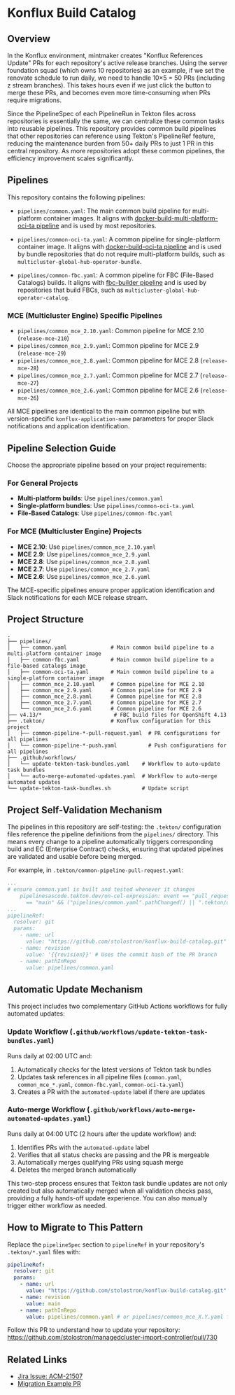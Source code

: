# Konflux Build Catalog

## Overview

In the Konflux environment, mintmaker creates "Konflux References Update" PRs for each repository's active release branches. Using the server foundation squad (which owns 10 repositories) as an example, if we set the renovate schedule to run daily, we need to handle 10×5 = 50 PRs (including z stream branches). This takes hours even if we just click the button to merge these PRs, and becomes even more time-consuming when PRs require migrations.

Since the PipelineSpec of each PipelineRun in Tekton files across repositories is essentially the same, we can centralize these common tasks into reusable pipelines. This repository provides common build pipelines that other repositories can reference using Tekton's PipelineRef feature, reducing the maintenance burden from 50+ daily PRs to just 1 PR in this central repository. As more repositories adopt these common pipelines, the efficiency improvement scales significantly.

## Pipelines

This repository contains the following pipelines:
- `pipelines/common.yaml`: The main common build pipeline for multi-platform container images. It aligns with [docker-build-multi-platform-oci-ta pipeline](https://github.com/konflux-ci/build-definitions/tree/main/pipelines/docker-build-multi-platform-oci-ta) and is used by most repositories.

- `pipelines/common-oci-ta.yaml`: A common pipeline for single-platform container image. It aligns with [docker-build-oci-ta pipeline](https://github.com/konflux-ci/build-definitions/tree/main/pipelines/docker-build-oci-ta) and is used by bundle repositories that do not require multi-platform builds, such as `multicluster-global-hub-operator-bundle`.

- `pipelines/common-fbc.yaml`: A common pipeline for FBC (File-Based Catalogs) builds. It aligns with [fbc-builder pipeline](https://github.com/konflux-ci/build-definitions/tree/main/pipelines/fbc-builder) and is used by repositories that build FBCs, such as `multicluster-global-hub-operator-catalog`.

### MCE (Multicluster Engine) Specific Pipelines
- `pipelines/common_mce_2.10.yaml`: Common pipeline for MCE 2.10 (`release-mce-210`)
- `pipelines/common_mce_2.9.yaml`: Common pipeline for MCE 2.9 (`release-mce-29`)
- `pipelines/common_mce_2.8.yaml`: Common pipeline for MCE 2.8 (`release-mce-28`)
- `pipelines/common_mce_2.7.yaml`: Common pipeline for MCE 2.7 (`release-mce-27`)
- `pipelines/common_mce_2.6.yaml`: Common pipeline for MCE 2.6 (`release-mce-26`)

All MCE pipelines are identical to the main common pipeline but with version-specific `konflux-application-name` parameters for proper Slack notifications and application identification.

## Pipeline Selection Guide

Choose the appropriate pipeline based on your project requirements:

### For General Projects
- **Multi-platform builds**: Use `pipelines/common.yaml`
- **Single-platform bundles**: Use `pipelines/common-oci-ta.yaml`
- **File-Based Catalogs**: Use `pipelines/common-fbc.yaml`

### For MCE (Multicluster Engine) Projects
- **MCE 2.10**: Use `pipelines/common_mce_2.10.yaml`
- **MCE 2.9**: Use `pipelines/common_mce_2.9.yaml`
- **MCE 2.8**: Use `pipelines/common_mce_2.8.yaml`
- **MCE 2.7**: Use `pipelines/common_mce_2.7.yaml`
- **MCE 2.6**: Use `pipelines/common_mce_2.6.yaml`

The MCE-specific pipelines ensure proper application identification and Slack notifications for each MCE release stream.

## Project Structure

```
.
├── pipelines/
│   ├── common.yaml              # Main common build pipeline to a multi-platform container image
│   ├── common-fbc.yaml          # Main common build pipeline to a file-based catalogs image
│   ├── common-oci-ta.yaml       # Main common build pipeline to a single-platform container image
│   ├── common_mce_2.10.yaml     # Common pipeline for MCE 2.10
│   ├── common_mce_2.9.yaml      # Common pipeline for MCE 2.9
│   ├── common_mce_2.8.yaml      # Common pipeline for MCE 2.8
│   ├── common_mce_2.7.yaml      # Common pipeline for MCE 2.7
│   └── common_mce_2.6.yaml      # Common pipeline for MCE 2.6
├── v4.13/*                       # FBC build files for OpenShift 4.13
├── .tekton/                     # Konflux configuration for this project
│   ├── common-pipeline-*-pull-request.yaml  # PR configurations for all pipelines
│   └── common-pipeline-*-push.yaml          # Push configurations for all pipelines
├── .github/workflows/
│   └── update-tekton-task-bundles.yaml    # Workflow to auto-update task bundles
│   └── auto-merge-automated-updates.yaml  # Workflow to auto-merge automated updates
└── update-tekton-task-bundles.sh          # Update script
```

## Project Self-Validation Mechanism

The pipelines in this repository are self-testing: the `.tekton/` configuration files reference the pipeline definitions from the `pipelines/` directory. This means every change to a pipeline automatically triggers corresponding build and EC (Enterprise Contract) checks, ensuring that updated pipelines are validated and usable before being merged.

For example, in `.tekton/common-pipeline-pull-request.yaml`:

```yaml
...
# ensure common.yaml is built and tested whenever it changes
    pipelinesascode.tekton.dev/on-cel-expression: event == "pull_request" && target_branch
      == "main" && ("pipelines/common.yaml".pathChanged() || ".tekton/common-pipeline-pull-request.yaml".pathChanged())
...
pipelineRef:
  resolver: git
  params:
    - name: url
      value: "https://github.com/stolostron/konflux-build-catalog.git"
    - name: revision
      value: '{{revision}}' # Uses the commit hash of the PR branch
    - name: pathInRepo
      value: pipelines/common.yaml
```

## Automatic Update Mechanism

This project includes two complementary GitHub Actions workflows for fully automated updates:

### Update Workflow (`.github/workflows/update-tekton-task-bundles.yaml`)
Runs daily at 02:00 UTC and:
1. Automatically checks for the latest versions of Tekton task bundles
2. Updates task references in all pipeline files (`common.yaml`, `common_mce_*.yaml`, `common-fbc.yaml`, `common-oci-ta.yaml`)
3. Creates a PR with the `automated-update` label if there are updates

### Auto-merge Workflow (`.github/workflows/auto-merge-automated-updates.yaml`)
Runs daily at 04:00 UTC (2 hours after the update workflow) and:
1. Identifies PRs with the `automated-update` label
2. Verifies that all status checks are passing and the PR is mergeable
3. Automatically merges qualifying PRs using squash merge
4. Deletes the merged branch automatically

This two-step process ensures that Tekton task bundle updates are not only created but also automatically merged when all validation checks pass, providing a fully hands-off update experience. You can also manually trigger either workflow as needed.

## How to Migrate to This Pattern

Replace the `pipelineSpec` section to `pipelineRef` in your repository's `.tekton/*.yaml` files with:

```yaml
pipelineRef:
  resolver: git
  params:
    - name: url
      value: "https://github.com/stolostron/konflux-build-catalog.git"
    - name: revision
      value: main
    - name: pathInRepo
      value: pipelines/common.yaml # or pipelines/common_mce_X.Y.yaml for MCE X.Y branches
```

Follow this PR to understand how to update your repository: https://github.com/stolostron/managedcluster-import-controller/pull/730

## Related Links

- [Jira Issue: ACM-21507](https://issues.redhat.com/browse/ACM-21507)
- [Migration Example PR](https://github.com/stolostron/managedcluster-import-controller/pull/730)
